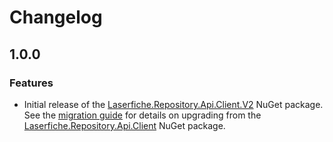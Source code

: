 # Changelog

## 1.0.0 

### Features
- Initial release of the [Laserfiche.Repository.Api.Client.V2](https://www.nuget.org/packages/Laserfiche.Repository.Api.Client.V2) NuGet package. See the [migration guide](https://github.com/Laserfiche/lf-repository-api-client-dotnet/blob/HEAD/MIGRATION_GUIDE.md) for details on upgrading from the [Laserfiche.Repository.Api.Client](https://www.nuget.org/packages/Laserfiche.Repository.Api.Client) NuGet package.

